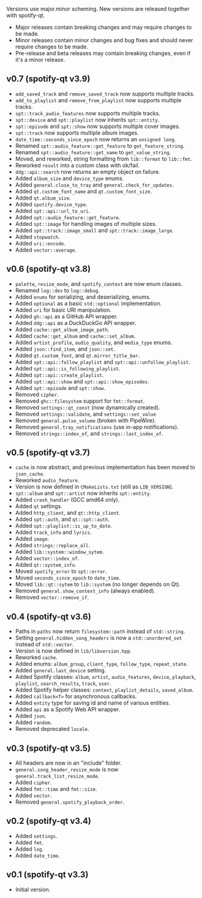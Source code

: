 Versions use major.minor scheming. New versions are released together with spotify-qt.

* Major releases contain breaking changes and may require changes to be made.
* Minor releases contain minor changes and bug fixes and should never require changes to be made.
* Pre-release and beta releases may contain breaking changes, even if it's a minor release.

## v0.7 (spotify-qt v3.9)

* `add_saved_track` and `remove_saved_track` now supports multiple tracks.
* `add_to_playlist` and `remove_from_playlist` now supports multiple tracks.
* `spt::track_audio_features` now supports multiple tracks.
* `spt::device` and `spt::playlist` now inherits `spt::entity`.
* `spt::episode` and `spt::show` now supports multiple cover images.
* `spt::track` now supports multiple album images.
* `date_time::seconds_since_epoch` now returns an `unsigned long`.
* Renamed `spt::audio_feature::get_feature` to `get_feature_string`.
* Renamed `spt::audio_feature::get_name` to `get_value_string`.
* Moved, and reworked, string formatting from `lib::format` to `lib::fmt`.
* Reworked `result` into a custom class with ok/fail.
* `ddg::api::search` now returns an empty object on failure.
* Added `album_size` and `device_type` enums.
* Added `general.close_to_tray` and `general.check_for_updates`.
* Added `qt.custom_font_name` and `qt.custom_font_size`.
* Added `qt.album_size`.
* Added `spotify.device_type`.
* Added `spt::api::url_to_uri`.
* Added `spt::audio_feature::get_feature`.
* Added `spt::image` for handling images of multiple sizes.
* Added `spt::track::image_small` and `spt::track::image_large`.
* Added `stopwatch`.
* Added `uri::encode`.
* Added `vector::average`.

## v0.6 (spotify-qt v3.8)

* `palette`, `resize_mode`, and `spotify_context` are now enum classes.
* Renamed `log::dev` to `log::debug`.
* Added `enums` for serializing, and deserializing, enums.
* Added `optional` as a basic `std::optional` implementation.
* Added `uri` for basic URI manipulation.
* Added `gh::api` as a GitHub API wrapper.
* Added `ddg::api` as a DuckDuckGo API wrapper.
* Added `cache::get_album_image_path`.
* Added `cache::get_album` and `cache::set_album`.
* Added `artist_profile`, `audio_quality`, and `media_type` enums.
* Added `json::find_item`, and `json::set`.
* Added `qt.custom_font`, and `qt.mirror_title_bar`.
* Added `spt::api::follow_playlist` and `spt::api::unfollow_playlist`.
* Added `spt::api::is_following_playlist`.
* Added `spt::api::create_playlist`.
* Added `spt::api::show` and `spt::api::show_episodes`.
* Added `spt::episode` and `spt::show`.
* Removed `cipher`.
* Removed `ghc::filesystem` support for `fmt::format`.
* Removed `settings::qt_const` (now dynamically created).
* Removed `settings::validate`, and `settings::set_value`
* Removed `general.pulse_volume` (broken with PipeWire).
* Removed `general.tray_notifications` (use in-app notifications).
* Removed `strings::index_of`, and `strings::last_index_of`.

## v0.5 (spotify-qt v3.7)

* `cache` is now abstract, and previous implementation has been moved to `json_cache`.
* Reworked `audio_feature`.
* Version is now defined in `CMakeLists.txt` (still as `LIB_VERSION`).
* `spt::album` and `spt::artist` now inherits `spt::entity`.
* Added `crash_handler` (GCC amd64 only).
* Added `qt` settings.
* Added `http_client`, and `qt::http_client`.
* Added `spt::auth`, and `qt::spt::auth`.
* Added `spt::playlist::is_up_to_date`.
* Added `track_info` and `lyrics`.
* Added `image`.
* Added `strings::replace_all`.
* Added `lib::system::window_sytem`.
* Added `vector::index_of`.
* Added `qt::system_info`.
* Moved `spotify_error` to `spt::error`.
* Moved `seconds_since_epoch` to `date_time`.
* Moved `lib::qt::sytem` to `lib::system` (no longer depends on Qt).
* Removed `general.show_context_info` (always enabled).
* Removed `vector::remove_if`.

## v0.4 (spotify-qt v3.6)

* Paths in `paths` now return `filesystem::path` instead of `std::string`.
* Setting `general.hidden_song_headers` is now a `std::unordered_set` instead of `std::vector`.
* Version is now defined in `lib/libversion.hpp`.
* Reworked `cache`.
* Added enums: `album_group`, `client_type`, `follow_type`, `repeat_state`.
* Added `general.last_device` setting.
* Added Spotify classes: `album`, `artist`, `audio_features`, `device`, `playback`, `playlist`,
  `search_results`, `track`, `user`.
* Added Spotify helper classes: `context`, `playlist_details`, `saved_album`.
* Added `callback<T>` for asynchronous callbacks.
* Added `entity` type for saving id and name of various entities.
* Added `api` as a Spotify Web API wrapper.
* Added `json`.
* Added `random`.
* Removed deprecated `locale`.

## v0.3 (spotify-qt v3.5)

* All headers are now in an "include" folder.
* `general.song_header_resize_mode` is now `general.track_list_resize_mode`.
* Added `cipher`.
* Added `fmt::time` and `fmt::size`.
* Added `vector`.
* Removed `general.spotify_playback_order`.

## v0.2 (spotify-qt v3.4)

* Added `settings`.
* Added `fmt`.
* Added `log`.
* Added `date_time`.

## v0.1 (spotify-qt v3.3)

* Initial version.